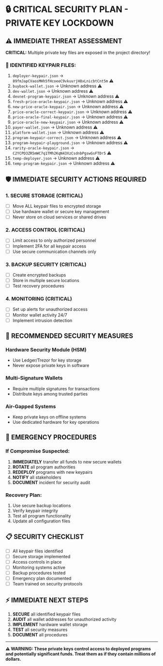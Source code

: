 # 🔒 CRITICAL SECURITY PLAN - PRIVATE KEY LOCKDOWN

## ⚠️ IMMEDIATE THREAT ASSESSMENT

**CRITICAL:** Multiple private key files are exposed in the project directory!

### 🚨 IDENTIFIED KEYPAIR FILES:
1. `deployer-keypair.json` → `89fmJapCVaosMHh5fHcoeeC9vkuvrjH8xLnicbtCnt5m` ⚠️
2. `buyback-wallet.json` → Unknown address ⚠️
3. `dev-wallet.json` → Unknown address ⚠️
4. `devnet-program-keypair.json` → Unknown address ⚠️
5. `fresh-price-oracle-keypair.json` → Unknown address ⚠️
6. `new-price-oracle-keypair.json` → Unknown address ⚠️
7. `price-oracle-correct-keypair.json` → Unknown address ⚠️
8. `price-oracle-final-keypair.json` → Unknown address ⚠️
9. `price-oracle-new-keypair.json` → Unknown address ⚠️
10. `payer-wallet.json` → Unknown address ⚠️
11. `platform-wallet.json` → Unknown address ⚠️
12. `program-keypair-correct.json` → Unknown address ⚠️
13. `program-keypair-playground.json` → Unknown address ⚠️
14. `rarity-oracle-keypair.json` → `C2YCPD3ZR5mWC7q1TMh2KqN43XzCsdnbPgswGsFTDr5` ⚠️
15. `temp-deployer.json` → Unknown address ⚠️
16. `temp-program-keypair.json` → Unknown address ⚠️

## 🛡️ IMMEDIATE SECURITY ACTIONS REQUIRED

### 1. **SECURE STORAGE** (CRITICAL)
- [ ] Move ALL keypair files to encrypted storage
- [ ] Use hardware wallet or secure key management
- [ ] Never store on cloud services or shared drives

### 2. **ACCESS CONTROL** (CRITICAL)
- [ ] Limit access to only authorized personnel
- [ ] Implement 2FA for all keypair access
- [ ] Use secure communication channels only

### 3. **BACKUP SECURITY** (CRITICAL)
- [ ] Create encrypted backups
- [ ] Store in multiple secure locations
- [ ] Test recovery procedures

### 4. **MONITORING** (CRITICAL)
- [ ] Set up alerts for unauthorized access
- [ ] Monitor wallet activity 24/7
- [ ] Implement intrusion detection

## 🔐 RECOMMENDED SECURITY MEASURES

### **Hardware Security Module (HSM)**
- Use Ledger/Trezor for key storage
- Never expose private keys in software

### **Multi-Signature Wallets**
- Require multiple signatures for transactions
- Distribute keys among trusted parties

### **Air-Gapped Systems**
- Keep private keys on offline systems
- Use dedicated hardware for key operations

## 🚨 EMERGENCY PROCEDURES

### **If Compromise Suspected:**
1. **IMMEDIATELY** transfer all funds to new secure wallets
2. **ROTATE** all program authorities
3. **REDEPLOY** programs with new keypairs
4. **NOTIFY** all stakeholders
5. **DOCUMENT** incident for security audit

### **Recovery Plan:**
1. Use secure backup locations
2. Verify keypair integrity
3. Test all program functionality
4. Update all configuration files

## 📋 SECURITY CHECKLIST

- [ ] All keypair files identified
- [ ] Secure storage implemented
- [ ] Access controls in place
- [ ] Monitoring systems active
- [ ] Backup procedures tested
- [ ] Emergency plan documented
- [ ] Team trained on security protocols

## ⚡ IMMEDIATE NEXT STEPS

1. **SECURE** all identified keypair files
2. **AUDIT** all wallet addresses for unauthorized activity
3. **IMPLEMENT** hardware wallet storage
4. **TEST** all security measures
5. **DOCUMENT** all procedures

---

**⚠️ WARNING: These private keys control access to deployed programs and potentially significant funds. Treat them as if they contain millions of dollars.**
